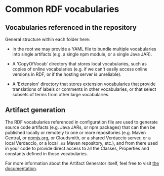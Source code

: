 # Common RDF vocabularies

## Vocabularies referenced in the repository

General structure within each folder here:
  * In the root we may provide a YAML file to bundle multiple vocabularies
   into single artifacts (e.g. a single npm module, or a single Java JAR).
   
  * A 'CopyOfVocab' directory that stores local vocabularies, such as copies of
   online vocabularies (e.g. if we can't easily access online versions in
   RDF, or if the hosting server is unreliable).
   
  * A 'Extension' directory that stores extension vocabularies that provide
   translations of labels or comments in other vocabularies, or that select
   subsets of terms from other large vocabularies.

## Artifact generation

The RDF vocabularies referenced in configuration file are used to generate
source code artifacts (e.g. Java JARs, or npm packages) that can then be
published locally or remotely to one or more repositories (e.g. Maven Central,
or [npmjs.org](npmjs.org), or Cloudsmith, or a shared Verdaccio server, or a
local Verdaccio, or a local `.m2` Maven repository, etc.), and from there used
in your code to provide direct access to all the Classes, Properties and
constants defined in those vocabularies.

For more information about the Artifact Generator itself, feel free to visit 
[the documentation](https://github.com/inrupt/artifact-generator).
